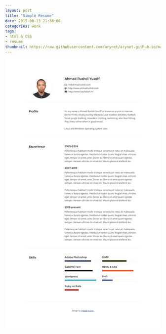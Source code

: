 ```yaml
---
layout: post
title: "Simple Resume"
date: 2015-08-13 21:36:08
categories: work
tags:
- html & CSS
- resume
thumbnail: https://raw.githubusercontent.com/arynet/arynet.github.io/master/assets/img/work/resume-f.jpg
---
```


![Resume](https://raw.githubusercontent.com/arynet/arynet.github.io/master/assets/img/posts/simple-resume/resume.jpg)
